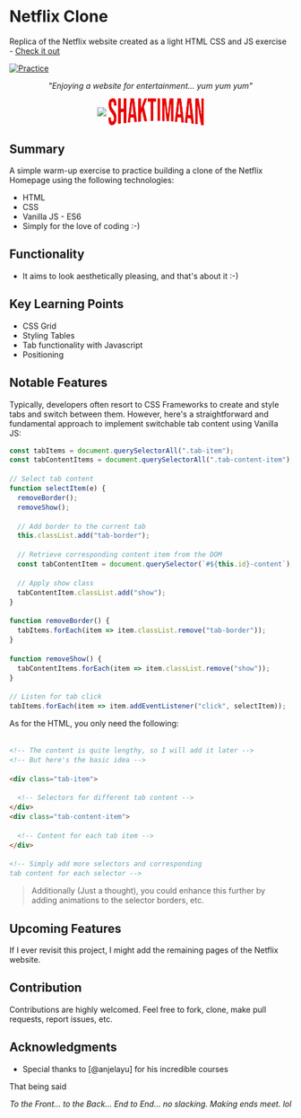 # Netflix Clone

Replica of the Netflix website created as a light HTML CSS and JS exercise - [Check it out](https://kibble.netlify.app/)

[![Practice](https://img.shields.io/badge/Practice-HTML/CSS/JS-orange.svg)](https://kibble.netlify.app/)

_<p align="center">"Enjoying a website for entertainment... yum yum yum"</p>_

<div align="center" style="text-align:center; margin:auto;">
<img align="center" src="https://bit.ly/43CH0eS" width="150"/>

<img align="center" src="./img/logo.png" width= "170px"/>

</div>

## Summary

A simple warm-up exercise to practice building a clone of the Netflix Homepage using the following technologies:

- HTML
- CSS
- Vanilla JS - ES6
- Simply for the love of coding :-)

## Functionality

- It aims to look aesthetically pleasing, and that's about it :-)

## Key Learning Points

- CSS Grid
- Styling Tables
- Tab functionality with Javascript
- Positioning

## Notable Features

Typically, developers often resort to CSS Frameworks to create and style tabs and switch between them. However, here's a straightforward and fundamental approach to implement switchable tab content using Vanilla JS:

```javascript
const tabItems = document.querySelectorAll(".tab-item");
const tabContentItems = document.querySelectorAll(".tab-content-item");

// Select tab content
function selectItem(e) {
  removeBorder();
  removeShow();

  // Add border to the current tab
  this.classList.add("tab-border");

  // Retrieve corresponding content item from the DOM
  const tabContentItem = document.querySelector(`#${this.id}-content`);

  // Apply show class
  tabContentItem.classList.add("show");
}

function removeBorder() {
  tabItems.forEach(item => item.classList.remove("tab-border"));
}

function removeShow() {
  tabContentItems.forEach(item => item.classList.remove("show"));
}

// Listen for tab click
tabItems.forEach(item => item.addEventListener("click", selectItem));
```

As for the HTML, you only need the following:

```html

<!-- The content is quite lengthy, so I will add it later -->
<!-- But here's the basic idea -->

<div class="tab-item">

  <!-- Selectors for different tab content -->
</div>
<div class="tab-content-item">

  <!-- Content for each tab item -->
</div>

<!-- Simply add more selectors and corresponding 
tab content for each selector -->
```

> Additionally (Just a thought), you could enhance this further by adding animations to the selector borders, etc.

## Upcoming Features

If I ever revisit this project, I might add the remaining pages of the Netflix website.

## Contribution

Contributions are highly welcomed. Feel free to fork, clone, make pull requests, report issues, etc.

## Acknowledgments

- Special thanks to [@anjelayu] for his incredible courses 
  

That being said
_<p align="center">To the Front... to the Back... End to End... no slacking. Making ends meet. lol</p>_
